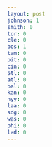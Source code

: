```yaml
---
layout: post
johnson: 1
smith: 0
tor: 0
cle: 0
bos: 1
tam: 0
pit: 0
cin: 0
stl: 0
atl: 0
bal: 0
kan: 0
nyy: 0
laa: 0
sdg: 0
was: 0
phi: 0
lad: 0
---
```

